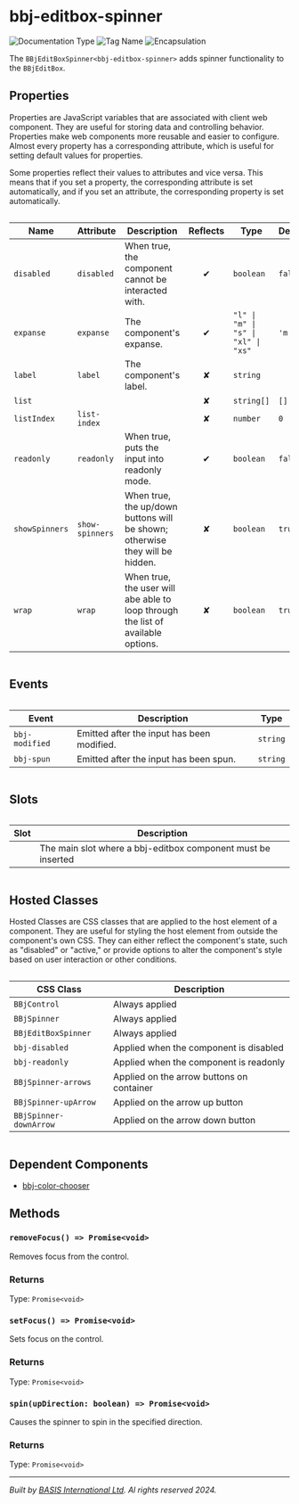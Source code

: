 # bbj-editbox-spinner
![Documentation Type](https://img.shields.io/badge/Documentation-web--components-%23006aff) ![Tag Name](https://img.shields.io/badge/Component-bbj--editbox--spinner-%23006aff)  ![Encapsulation](https://img.shields.io/badge/Encapsulation-shadow-%23006aff)

The `BBjEditBoxSpinner<bbj-editbox-spinner>` adds spinner functionality to the `BBjEditBox`.


## Properties 


Properties are JavaScript variables that are associated with client web component.
They are useful for storing data and controlling behavior. Properties make web components more reusable and easier to configure.
Almost every property has a corresponding attribute, which is useful for setting default values for properties.

Some properties reflect their values to attributes and vice versa. This means that if you set a property, the corresponding attribute is set automatically, and if you set an attribute, the corresponding property is set automatically.
<div style="overflow-x: auto;">

| Name             | Attribute         | Description                                                                      | Reflects | Type                                  | Default   |
| ---------------- | ----------------- | -------------------------------------------------------------------------------- | :------: | ------------------------------------- | --------- |
| ``disabled``     | ``disabled``      | When true, the component cannot be interacted with.                              | &#x2714; | ``boolean``                           | ``false`` |
| ``expanse``      | ``expanse``       | The component's expanse.                                                         | &#x2714; | ``"l" \| "m" \| "s" \| "xl" \| "xs"`` | ``'m'``   |
| ``label``        | ``label``         | The component's label.                                                           | &#x2718; | ``string``                            |           |
| ``list``         |                   |                                                                                  | &#x2718; | ``string[]``                          | ``[]``    |
| ``listIndex``    | ``list-index``    |                                                                                  | &#x2718; | ``number``                            | ``0``     |
| ``readonly``     | ``readonly``      | When true, puts the input into readonly mode.                                    | &#x2714; | ``boolean``                           | ``false`` |
| ``showSpinners`` | ``show-spinners`` | When true, the up/down buttons will be shown; otherwise they will be hidden.     | &#x2718; | ``boolean``                           | ``true``  |
| ``wrap``         | ``wrap``          | When true, the user will abe able to loop through the list of available options. | &#x2718; | ``boolean``                           | ``true``  |


</div>

## Events

<div style="overflow-x: auto;">

| Event            | Description                                | Type       |
| ---------------- | ------------------------------------------ | ---------- |
| ``bbj-modified`` | Emitted after the input has been modified. | ``string`` |
| ``bbj-spun``     | Emitted after the input has been spun.     | ``string`` |


</div>

## Slots

<div style="overflow-x: auto;">

| Slot  | Description                                                  |
| ----- | ------------------------------------------------------------ |
|       | The main slot where a bbj-editbox component must be inserted |


</div>

## Hosted Classes


Hosted Classes are CSS classes that are applied to the host element of a component. They are useful for styling the host element from outside the component's own CSS.
They can either reflect the component's state, such as "disabled" or "active," or provide options to alter the component's style based on user interaction or other conditions.
<div style="overflow-x: auto;">

| CSS Class                | Description                               |
| ------------------------ | ----------------------------------------- |
| ``BBjControl``           | Always applied                            |
| ``BBjSpinner``           | Always applied                            |
| ``BBjEditBoxSpinner``    | Always applied                            |
| ``bbj-disabled``         | Applied when the component is disabled    |
| ``bbj-readonly``         | Applied when the component is readonly    |
| ``BBjSpinner-arrows``    | Applied on the arrow buttons on container |
| ``BBjSpinner-upArrow``   | Applied on the arrow up button            |
| ``BBjSpinner-downArrow`` | Applied on the arrow down button          |


</div>

## Dependent Components

- [bbj-color-chooser](web-components/bbj-color-chooser.md)

## Methods

### `removeFocus() => Promise<void>`

Removes focus from the control.

### Returns

Type: `Promise<void>`

### `setFocus() => Promise<void>`

Sets focus on the control.

### Returns

Type: `Promise<void>`

### `spin(upDirection: boolean) => Promise<void>`

Causes the spinner to spin in the specified direction.

### Returns

Type: `Promise<void>`



----------------------------------------------
*Built by [BASIS International Ltd](https://www.basis.cloud/). Al rights reserved 2024.*
